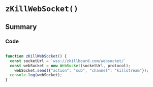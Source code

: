 # `zKillWebSocket()`

## Summary

### Code

```js

function zKillWebSocket() {
  const socketUrl = `wss://zkillboard.com/websocket/`
  const webSocket = new WebSocket(socketUrl, protocol);
    webSocket.send({"action": "sub", "channel": "killstream"});
  console.log(webSocket);
}

```
